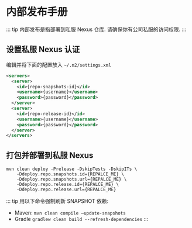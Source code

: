 内部发布手册
==========

::: tip
内部发布是指部署到私服 Nexus 仓库. 请确保你有公司私服的访问权限.
:::

## 设置私服 Nexus 认证

编辑并将下面的配置放入 `~/.m2/settings.xml`

```xml
<servers>
  <server>
    <id>{repo-snapshots-id}</id>
    <username>{username}</username>
    <password>{password}</password>
  </server>
  <server>
    <id>{repo-release-id}</id>
    <username>{username}</username>
    <password>{password}</password>
  </server>
</servers>
```

## 打包并部署到私服 Nexus

```shell script
mvn clean deploy -Prelease -DskipTests -DskipITs \
    -Ddeploy.repo.snapshots.id={REPALCE_ME} \
    -Ddeploy.repo.snapshots.url={REPALCE_ME} \
    -Ddeploy.repo.release.id={REPALCE_ME} \
    -Ddeploy.repo.release.url={REPALCE_ME}
```

::: tip
用以下命令强制刷新 SNAPSHOT 依赖:
- Maven: `mvn clean compile –update-snapshots`
- Gradle `gradlew clean build --refresh-dependencies`
:::